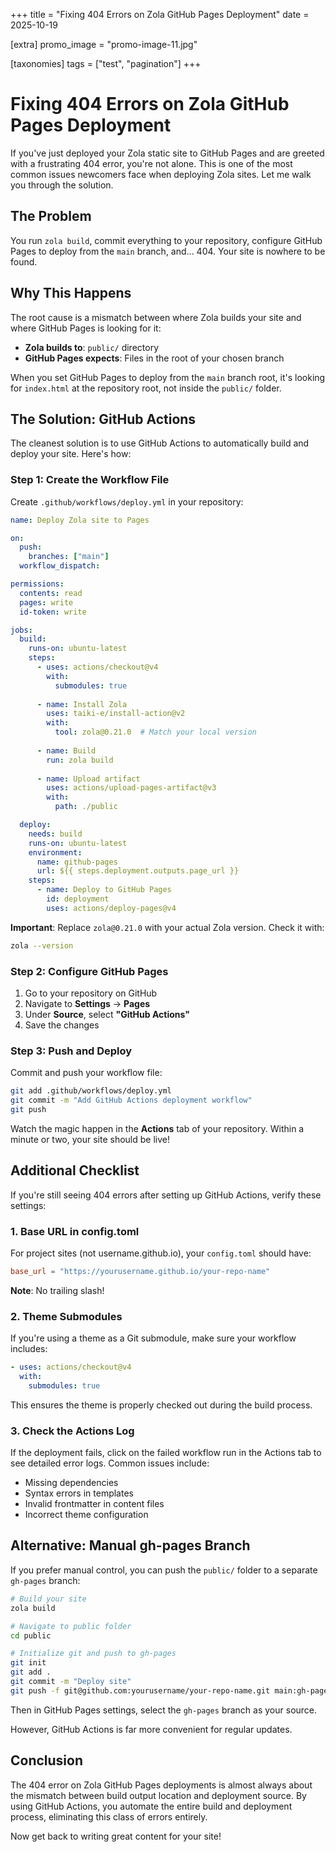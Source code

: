 +++
title = "Fixing 404 Errors on Zola GitHub Pages Deployment"
date = 2025-10-19

[extra]
promo_image = "promo-image-11.jpg"

[taxonomies]
tags = ["test", "pagination"]
+++

# Fixing 404 Errors on Zola GitHub Pages Deployment

If you've just deployed your Zola static site to GitHub Pages and are greeted with a frustrating 404 error, you're not alone. This is one of the most common issues newcomers face when deploying Zola sites. Let me walk you through the solution.

## The Problem

You run `zola build`, commit everything to your repository, configure GitHub Pages to deploy from the `main` branch, and... 404. Your site is nowhere to be found.

## Why This Happens

The root cause is a mismatch between where Zola builds your site and where GitHub Pages is looking for it:

- **Zola builds to**: `public/` directory
- **GitHub Pages expects**: Files in the root of your chosen branch

When you set GitHub Pages to deploy from the `main` branch root, it's looking for `index.html` at the repository root, not inside the `public/` folder.

## The Solution: GitHub Actions

The cleanest solution is to use GitHub Actions to automatically build and deploy your site. Here's how:

### Step 1: Create the Workflow File

Create `.github/workflows/deploy.yml` in your repository:

```yaml
name: Deploy Zola site to Pages

on:
  push:
    branches: ["main"]
  workflow_dispatch:

permissions:
  contents: read
  pages: write
  id-token: write

jobs:
  build:
    runs-on: ubuntu-latest
    steps:
      - uses: actions/checkout@v4
        with:
          submodules: true
      
      - name: Install Zola
        uses: taiki-e/install-action@v2
        with:
          tool: zola@0.21.0  # Match your local version
      
      - name: Build
        run: zola build
      
      - name: Upload artifact
        uses: actions/upload-pages-artifact@v3
        with:
          path: ./public

  deploy:
    needs: build
    runs-on: ubuntu-latest
    environment:
      name: github-pages
      url: ${{ steps.deployment.outputs.page_url }}
    steps:
      - name: Deploy to GitHub Pages
        id: deployment
        uses: actions/deploy-pages@v4
```

**Important**: Replace `zola@0.21.0` with your actual Zola version. Check it with:

```bash
zola --version
```

### Step 2: Configure GitHub Pages

1. Go to your repository on GitHub
2. Navigate to **Settings** → **Pages**
3. Under **Source**, select **"GitHub Actions"**
4. Save the changes

### Step 3: Push and Deploy

Commit and push your workflow file:

```bash
git add .github/workflows/deploy.yml
git commit -m "Add GitHub Actions deployment workflow"
git push
```

Watch the magic happen in the **Actions** tab of your repository. Within a minute or two, your site should be live!

## Additional Checklist

If you're still seeing 404 errors after setting up GitHub Actions, verify these settings:

### 1. Base URL in config.toml

For project sites (not username.github.io), your `config.toml` should have:

```toml
base_url = "https://yourusername.github.io/your-repo-name"
```

**Note**: No trailing slash!

### 2. Theme Submodules

If you're using a theme as a Git submodule, make sure your workflow includes:

```yaml
- uses: actions/checkout@v4
  with:
    submodules: true
```

This ensures the theme is properly checked out during the build process.

### 3. Check the Actions Log

If the deployment fails, click on the failed workflow run in the Actions tab to see detailed error logs. Common issues include:

- Missing dependencies
- Syntax errors in templates
- Invalid frontmatter in content files
- Incorrect theme configuration

## Alternative: Manual gh-pages Branch

If you prefer manual control, you can push the `public/` folder to a separate `gh-pages` branch:

```bash
# Build your site
zola build

# Navigate to public folder
cd public

# Initialize git and push to gh-pages
git init
git add .
git commit -m "Deploy site"
git push -f git@github.com:yourusername/your-repo-name.git main:gh-pages
```

Then in GitHub Pages settings, select the `gh-pages` branch as your source.

However, GitHub Actions is far more convenient for regular updates.

## Conclusion

The 404 error on Zola GitHub Pages deployments is almost always about the mismatch between build output location and deployment source. By using GitHub Actions, you automate the entire build and deployment process, eliminating this class of errors entirely.

Now get back to writing great content for your site!